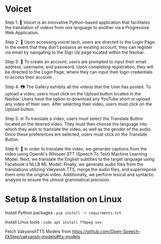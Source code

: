 # Voicet
Step 1: 🎥 Voicet is an innovative Python-based application that facilitates the translation of videos from one language to another via a Progressive Web Application.

Step 2: 🚪 Upon accessing voicet.tech, users are directed to the Login Page. In the event that they don't possess an existing account, they can register via email by navigating to the Sign Up page located within the Navbar.

Step 3: 📝 To create an account, users are prompted to input their email address, username, and password. Upon completing registration, they will be directed to the Login Page, where they can input their login credentials to access their account.

Step 4: 📷 The Gallery exhibits all the videos that the User has posted. To upload a video, users must click on the Upload button located in the Navbar. Users have the option to download any YouTube short or upload any video of their own. After selecting their video, users must click on the Upload button.

Step 5: 🌐 To translate a video, users must select the Translate Button located on the desired video. They must then choose the language into which they wish to translate the video, as well as the gender of the audio. Once these preferences are selected, users must click on the Translate Button.

Step 6: 🤖 In order to translate the video, we generate captions from the video using OpenAI's Whisper STT (Speech To Text) Machine Learning Model. Next, we translate the English subtitles to the target language using Facebook's NLLB ML Model. Finally, we generate audio files from the translations utilizing Vakyansh TTS, merge the audio files, and superimpose them onto the original video. Additionally, we perform lexical and syntactic analysis to ensure the utmost grammatical precision.

# Setup & Installation on Linux

Install Python packages : `pip install -r requirments.txt`

Install Linux tools : `sudo apt install ffmpeg sox`

Fetch VakyanshTTS Models from https://github.com/Open-Speech-EkStep/vakyansh-models#tts-models
